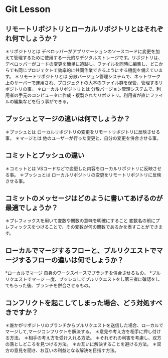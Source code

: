 # Git Lesson



## リモートリポジトリとローカルリポジトリとはそれぞれ何でしょうか？
＊リポジトリとは
  デベロッパーがアプリケーションのソースコードに変更を加えて管理するために使用する一元的なデジタルストレージです。リポジトリは、デベロッパーがコードの変更を簡単に追跡し、ファイルを同時に編集し、どこからでも同じプロジェクトで効率的に共同作業できるようにする機能を備えています。
＊リモートリポジトリとは
  分散バージョン管理システムで、ネットワーク上のサーバーで運用され、プロジェクトの大本のファイル群を保管、管理するリポジトリの事。
＊ローカルリポジトリとは
  分散バージョン管理システムで、利用者の手元のコンピュータに作成・複製されたリポジトリ。利用者が直にファイルの編集などを行う事ができる。


## プッシュとマージの違いは何でしょうか？
＊プッシュとは
  ローカルリポジトリの変更をリモートリポジトリに反映させる事。
＊マージとは
  他のユーザーが行った変更と、自分の変更を併合させる事。



## コミットとプッシュの違い
＊コミットとは
  VSコードなどで変更した内容をローカルリポジトリに反映させる事。
＊プッシュとは
  ローカルリポジトリの変更をリモートリポジトリに反映させる事。



## コミットのメッセージはどのように書いてあげるのが最適でしょうか？
＊プレフィックスを用いて変数や関数の意味を明確にすること
  変数名の前にプレフィックスをつけることで、その変数が何の関数であるかを表すことができます。



## ローカルでマージするフローと、プルリクエストでマージするフローの違いは何でしょうか？
*ローカルでマージ
  自身のワークスペースでブランチを併合させるもの。
*プルリクエストでマージ
  一度、プッシュしてプルリクエストをし第三者に確認をしてもらった後、ブランチを併合させるもの。



## コンフリクトを起こしてしまった場合、どう対処すべきですか？
＊誰かがリポジトリのブランチからプルリクエストを送信した場合、ローカルでマージして,マージコンフリクトを解決する。
＊意見や考え方を相手に押し付ける方法。
＊相手の考え方を受け入れる方法。
＊それぞれの利害を考慮し、双方の落としどころを見つける方法。
＊お互いに解決することを避ける方法。
＊双方の意見を聞き、お互いの利益となる解決を目指す方法。


